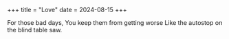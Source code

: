 +++
title = "Love"
date = 2024-08-15
+++

For those bad days,
You keep them from getting worse 
Like the autostop on the blind table saw.

